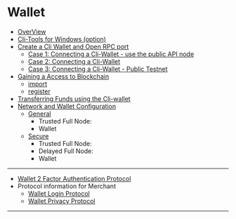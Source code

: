 # Wallet

- [OverView](/developers/wallet/cli_wallet.md#contents)
- [Cli-Tools for Windows (option)](/developers/wallet/cli_wallet.md#cli-tools-for-windows-option)
- [Create a Cli Wallet and Open RPC port](/developers/wallet/cli_wallet.md#create-a-cli-wallet-and-open-rpc-port)
   - [Case 1: Connecting a Cli-Wallet - use the public API node](/developers/wallet/cli_wallet.md#case-1-connecting-a-cli-wallet)
   - [Case 2: Connecting a Cli-Wallet](/developers/wallet/cli_wallet.md#case-2-connecting-a-cli-wallet)
   - [Case 3: Connecting a Cli-Wallet - Public Testnet](/developers/wallet/cli_wallet.md#case-3-connecting-a-cli-wallet-in-public-testnet)
- [Gaining a Access to Blockchain](/developers/wallet/cli_wallet.md#gaining-access-to-blockchain)
   - [import](/developers/wallet/cli_wallet.md#import)
   - [register](/developers/wallet/cli_wallet.md#register)
- [Transferring  Funds using the Cli-wallet](/developers/wallet/cli_wallet.md#transferring-funds-using-the-cli-wallet)
- [Network and Wallet Configuration](/developers/wallet/wallet_network.md#network-and-wallet-configuration)
   - [General](/developers/wallet/network_wallet.md#network-setups)
      - Trusted Full Node:
      - Wallet
   - [Secure](/developers/wallet/wallet_network.md#secure-network-and-wallet-configuration)
      - Trusted Full Node:
      - Delayed Full Node:
      - Wallet

***

- [Wallet 2 Factor Authentication Protocol](/developers/wallet/wallet_2factor_auth_protocol.md#wallet-2-factor-authentication-protocol)
- Protocol information for Merchant
   - [Wallet Login Protocol](/developers/wallet/merchant_login.md#merchant)
   - [Wallet Privacy Protocol](/developers/wallet/merchant_privacy.md#merchant)
   
   
***

